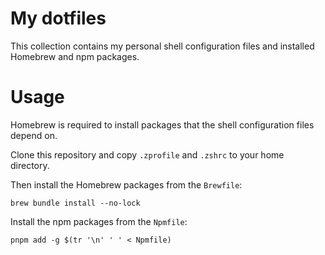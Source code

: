 # My dotfiles

This collection contains my personal shell configuration files and installed Homebrew and npm packages.

# Usage

Homebrew is required to install packages that the shell configuration files depend on.

Clone this repository and copy `.zprofile` and `.zshrc` to your home directory.

Then install the Homebrew packages from the `Brewfile`:

```
brew bundle install --no-lock
```

Install the npm packages from the `Npmfile`:

```shell
pnpm add -g $(tr '\n' ' ' < Npmfile)
```
